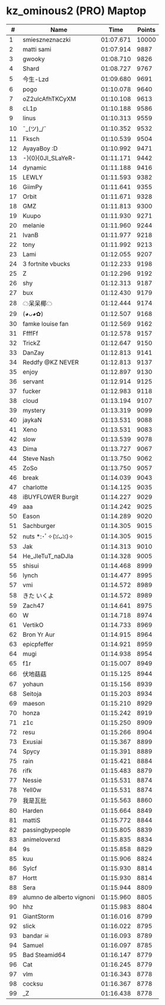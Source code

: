 # kz_ominous2 (PRO) Maptop

|  # | Name | Time | Points |
|-------------- | -------------- | -------------- | -------------- | 
| 1 | smieszneznaczki | 01:07.671 | 10000 | 
| 2 | matti sami | 01:07.914 | 9887 | 
| 3 | gwooky | 01:08.710 | 9826 | 
| 4 | Shard | 01:08.727 | 9767 | 
| 5 | 今生-Lzd | 01:09.680 | 9691 | 
| 6 | pogo | 01:10.078 | 9640 | 
| 7 | oZ2ulcAfhTKCyXM | 01:10.108 | 9613 | 
| 8 | cL1p | 01:10.188 | 9586 | 
| 9 | linus | 01:10.313 | 9559 | 
| 10 | ¯\_(ツ)_/¯ | 01:10.352 | 9532 | 
| 11 | Fksch | 01:10.539 | 9504 | 
| 12 | AyayaBoy :D | 01:10.992 | 9471 | 
| 13 | -}{0}{0JI_SLaYeR- | 01:11.171 | 9442 | 
| 14 | dynamic | 01:11.188 | 9416 | 
| 15 | LEWLY | 01:11.593 | 9382 | 
| 16 | GiimPy | 01:11.641 | 9355 | 
| 17 | Orbit | 01:11.671 | 9328 | 
| 18 | GMZ | 01:11.813 | 9300 | 
| 19 | Kuupo | 01:11.930 | 9271 | 
| 20 | melanie | 01:11.960 | 9244 | 
| 21 | IvanB | 01:11.977 | 9218 | 
| 22 | tony | 01:11.992 | 9213 | 
| 23 | Lami | 01:12.055 | 9207 | 
| 24 | 3 fortnite vbucks | 01:12.233 | 9198 | 
| 25 | Z | 01:12.296 | 9192 | 
| 26 | shy | 01:12.313 | 9187 | 
| 27 | bux | 01:12.430 | 9179 | 
| 28 | ☁呆呆椰☁ | 01:12.444 | 9174 | 
| 29 | (◕ᴗ◕✿) | 01:12.507 | 9168 | 
| 30 | famke louise fan | 01:12.569 | 9162 | 
| 31 | FfffFf | 01:12.578 | 9157 | 
| 32 | TrickZ | 01:12.647 | 9150 | 
| 33 | DanZay | 01:12.813 | 9141 | 
| 34 | Reddfy @KZ NEVER | 01:12.813 | 9137 | 
| 35 | enjoy | 01:12.897 | 9130 | 
| 36 | servant | 01:12.914 | 9125 | 
| 37 | fucker | 01:12.983 | 9118 | 
| 38 | cloud | 01:13.194 | 9107 | 
| 39 | mystery | 01:13.319 | 9099 | 
| 40 | jaykaN | 01:13.531 | 9088 | 
| 41 | Xeno | 01:13.531 | 9083 | 
| 42 | slow | 01:13.539 | 9078 | 
| 43 | Dima | 01:13.727 | 9067 | 
| 44 | Steve Nash | 01:13.750 | 9062 | 
| 45 | ZoSo | 01:13.750 | 9057 | 
| 46 | break | 01:14.039 | 9043 | 
| 47 | charlotte | 01:14.125 | 9035 | 
| 48 | iBUYFL0WER Burgit | 01:14.227 | 9029 | 
| 49 | aaa | 01:14.242 | 9025 | 
| 50 | Eason | 01:14.289 | 9020 | 
| 51 | Sachburger | 01:14.305 | 9015 | 
| 52 | nuts *:･ﾟ✧(ꈍᴗꈍ)✧ | 01:14.305 | 9015 | 
| 53 | Jak | 01:14.313 | 9010 | 
| 54 | He_JleTuT_naDJla | 01:14.328 | 9005 | 
| 55 | shisui | 01:14.468 | 8999 | 
| 56 | lynch | 01:14.477 | 8995 | 
| 57 | vmi | 01:14.572 | 8989 | 
| 58 | きた いくよ | 01:14.572 | 8989 | 
| 59 | Zach47 | 01:14.641 | 8975 | 
| 60 | W | 01:14.718 | 8974 | 
| 61 | VertikO | 01:14.733 | 8969 | 
| 62 | Bron Yr Aur | 01:14.915 | 8964 | 
| 63 | epicpfeffer | 01:14.921 | 8959 | 
| 64 | mugi | 01:14.938 | 8954 | 
| 65 | f1r | 01:15.007 | 8949 | 
| 66 | 伏地菇菇 | 01:15.125 | 8944 | 
| 67 | yohaun | 01:15.156 | 8939 | 
| 68 | Seitoja | 01:15.203 | 8934 | 
| 69 | maeson | 01:15.210 | 8929 | 
| 70 | honza | 01:15.242 | 8919 | 
| 71 | z1c | 01:15.250 | 8909 | 
| 72 | resu | 01:15.266 | 8904 | 
| 73 | Exusiai | 01:15.367 | 8899 | 
| 74 | Spycy | 01:15.391 | 8889 | 
| 75 | rain | 01:15.421 | 8884 | 
| 76 | rifk | 01:15.483 | 8879 | 
| 77 | Nessie | 01:15.531 | 8874 | 
| 78 | Yell0w | 01:15.531 | 8874 | 
| 79 | 我是瓦批 | 01:15.563 | 8860 | 
| 80 | Harden | 01:15.664 | 8849 | 
| 81 | mattiS | 01:15.772 | 8844 | 
| 82 | passingbypeople | 01:15.805 | 8839 | 
| 83 | animeloverxd | 01:15.835 | 8834 | 
| 84 | 9s | 01:15.858 | 8829 | 
| 85 | kuu | 01:15.906 | 8824 | 
| 86 | Sylcf | 01:15.930 | 8814 | 
| 87 | Hortt | 01:15.930 | 8814 | 
| 88 | Sera | 01:15.944 | 8809 | 
| 89 | alumno de alberto vignoni | 01:15.960 | 8805 | 
| 90 | hhz | 01:15.983 | 8804 | 
| 91 | GiantStorm | 01:16.016 | 8799 | 
| 92 | slick | 01:16.022 | 8795 | 
| 93 | bandar ☠ | 01:16.093 | 8789 | 
| 94 | Samuel | 01:16.097 | 8785 | 
| 95 | Bad Steamid64 | 01:16.147 | 8779 | 
| 96 | Cat | 01:16.245 | 8779 | 
| 97 | vlm | 01:16.343 | 8778 | 
| 98 | cocksu | 01:16.367 | 8778 | 
| 99 | _Z | 01:16.438 | 8778 | 

